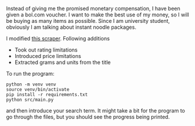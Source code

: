 
Instead of giving me the promised monetary compensation, I have been given a bol.com voucher. 
I want to make the best use of my money, so I will be buying as many items as possible. 
Since I am university student, obviously I am talking about instant noodle packages.

I modified [this scraper](https://github.com/xgino/bol-product-scraper).
Following additions
- Took out rating limitations
- Introduced price limitations
- Extracted grams and units from the title

To run the program:
```
python -m venv venv
source venv/bin/activate
pip install -r requirements.txt
python src/main.py
```
and then introduce your search term. It might take a bit for the program to go through the files, 
but you should see the progress being printed. 